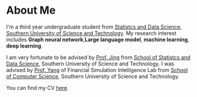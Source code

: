 # About Me
I'm a third year undergraduate student from [Statistcs and Data Science](https://stat-ds.sustech.edu.cn/), [Southern University of Science and Technology](https://www.sustech.edu.cn/). My research interest includes **Graph neural network**,**Large language model**, **machine learning**, **deep learning**.

I am very fortunate to be advised by [Prof. Jing](https://faculty.sustech.edu.cn/?tagid=jingby&iscss=1&snapid=1&orderby=date&go=1) from [School of Statistcs and Data Science](https://stat-ds.sustech.edu.cn/), Southern University of Science and Technology. I was advised by [Prof. Yang](https://cse.sustech.edu.cn/faculty/~yangp/) of Financial Simulation Intelligence Lab from [School of Computer Science](https://cse.sustech.edu.cn/), Southern University of Science and Technology.

You can find my CV [here](./assets/YueWu_CV.pdf).